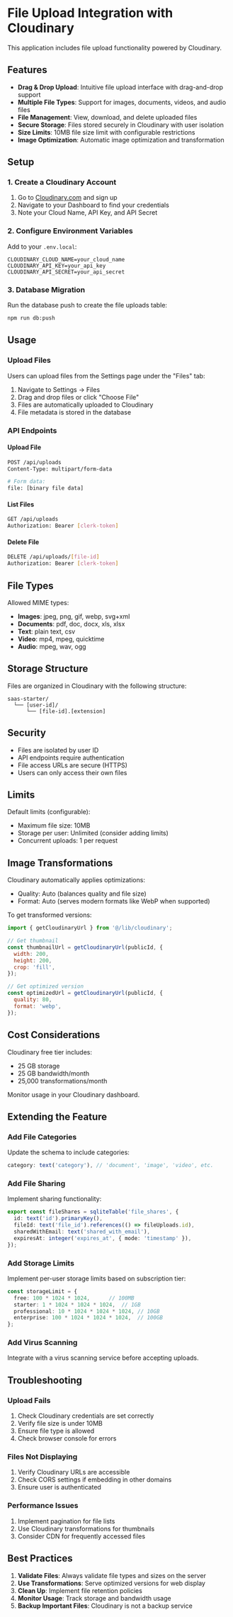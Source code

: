 # File Upload Integration with Cloudinary

This application includes file upload functionality powered by Cloudinary.

## Features

- **Drag & Drop Upload**: Intuitive file upload interface with drag-and-drop support
- **Multiple File Types**: Support for images, documents, videos, and audio files
- **File Management**: View, download, and delete uploaded files
- **Secure Storage**: Files stored securely in Cloudinary with user isolation
- **Size Limits**: 10MB file size limit with configurable restrictions
- **Image Optimization**: Automatic image optimization and transformation

## Setup

### 1. Create a Cloudinary Account

1. Go to [Cloudinary.com](https://cloudinary.com) and sign up
2. Navigate to your Dashboard to find your credentials
3. Note your Cloud Name, API Key, and API Secret

### 2. Configure Environment Variables

Add to your `.env.local`:

```env
CLOUDINARY_CLOUD_NAME=your_cloud_name
CLOUDINARY_API_KEY=your_api_key
CLOUDINARY_API_SECRET=your_api_secret
```

### 3. Database Migration

Run the database push to create the file uploads table:

```bash
npm run db:push
```

## Usage

### Upload Files

Users can upload files from the Settings page under the "Files" tab:

1. Navigate to Settings → Files
2. Drag and drop files or click "Choose File"
3. Files are automatically uploaded to Cloudinary
4. File metadata is stored in the database

### API Endpoints

#### Upload File
```bash
POST /api/uploads
Content-Type: multipart/form-data

# Form data:
file: [binary file data]
```

#### List Files
```bash
GET /api/uploads
Authorization: Bearer [clerk-token]
```

#### Delete File
```bash
DELETE /api/uploads/[file-id]
Authorization: Bearer [clerk-token]
```

## File Types

Allowed MIME types:
- **Images**: jpeg, png, gif, webp, svg+xml
- **Documents**: pdf, doc, docx, xls, xlsx
- **Text**: plain text, csv
- **Video**: mp4, mpeg, quicktime
- **Audio**: mpeg, wav, ogg

## Storage Structure

Files are organized in Cloudinary with the following structure:
```
saas-starter/
  └── [user-id]/
      └── [file-id].[extension]
```

## Security

- Files are isolated by user ID
- API endpoints require authentication
- File access URLs are secure (HTTPS)
- Users can only access their own files

## Limits

Default limits (configurable):
- Maximum file size: 10MB
- Storage per user: Unlimited (consider adding limits)
- Concurrent uploads: 1 per request

## Image Transformations

Cloudinary automatically applies optimizations:
- Quality: Auto (balances quality and file size)
- Format: Auto (serves modern formats like WebP when supported)

To get transformed versions:
```javascript
import { getCloudinaryUrl } from '@/lib/cloudinary';

// Get thumbnail
const thumbnailUrl = getCloudinaryUrl(publicId, {
  width: 200,
  height: 200,
  crop: 'fill',
});

// Get optimized version
const optimizedUrl = getCloudinaryUrl(publicId, {
  quality: 80,
  format: 'webp',
});
```

## Cost Considerations

Cloudinary free tier includes:
- 25 GB storage
- 25 GB bandwidth/month
- 25,000 transformations/month

Monitor usage in your Cloudinary dashboard.

## Extending the Feature

### Add File Categories

Update the schema to include categories:
```typescript
category: text('category'), // 'document', 'image', 'video', etc.
```

### Add File Sharing

Implement sharing functionality:
```typescript
export const fileShares = sqliteTable('file_shares', {
  id: text('id').primaryKey(),
  fileId: text('file_id').references(() => fileUploads.id),
  sharedWithEmail: text('shared_with_email'),
  expiresAt: integer('expires_at', { mode: 'timestamp' }),
});
```

### Add Storage Limits

Implement per-user storage limits based on subscription tier:
```typescript
const storageLimit = {
  free: 100 * 1024 * 1024,      // 100MB
  starter: 1 * 1024 * 1024 * 1024,  // 1GB
  professional: 10 * 1024 * 1024 * 1024, // 10GB
  enterprise: 100 * 1024 * 1024 * 1024,  // 100GB
};
```

### Add Virus Scanning

Integrate with a virus scanning service before accepting uploads.

## Troubleshooting

### Upload Fails

1. Check Cloudinary credentials are set correctly
2. Verify file size is under 10MB
3. Ensure file type is allowed
4. Check browser console for errors

### Files Not Displaying

1. Verify Cloudinary URLs are accessible
2. Check CORS settings if embedding in other domains
3. Ensure user is authenticated

### Performance Issues

1. Implement pagination for file lists
2. Use Cloudinary transformations for thumbnails
3. Consider CDN for frequently accessed files

## Best Practices

1. **Validate Files**: Always validate file types and sizes on the server
2. **Use Transformations**: Serve optimized versions for web display
3. **Clean Up**: Implement file retention policies
4. **Monitor Usage**: Track storage and bandwidth usage
5. **Backup Important Files**: Cloudinary is not a backup service